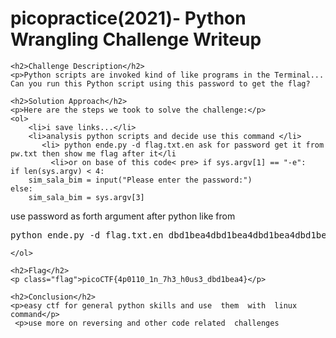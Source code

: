 <!DOCTYPE html>
<html>
<head>
<title>
picoCTF{4p0110_1n_7h3_h0us3_dbd1bea4}
</title>
</head>
<body>
    <h1>picopractice(2021)- Python  Wrangling Challenge Writeup</h1>

    <h2>Challenge Description</h2>
    <p>Python scripts are invoked kind of like programs in the Terminal... Can you run this Python script using this password to get the flag?
</p>

    <h2>Solution Approach</h2>
    <p>Here are the steps we took to solve the challenge:</p>
    <ol>
        <li>i save links...</li>
        <li>analysis python scripts and decide use this command </li>
           <li> python ende.py -d flag.txt.en ask for password get it from pw.txt then show me flag after it</li      
             <li>or on base of this code< pre> if sys.argv[1] == "-e":
    if len(sys.argv) < 4:
        sim_sala_bim = input("Please enter the password:")
    else:
        sim_sala_bim = sys.argv[3] 
</pre>
use password as forth argument after python like from
<pre>python ende.py -d flag.txt.en dbd1bea4dbd1bea4dbd1bea4dbd1bea4</pre>
      
    </ol>

    <h2>Flag</h2>
    <p class="flag">picoCTF{4p0110_1n_7h3_h0us3_dbd1bea4}</p>

    <h2>Conclusion</h2>
    <p>easy ctf for general python skills and use  them  with  linux command</p>
     <p>use more on reversing and other code related  challenges
</body>
</html>
